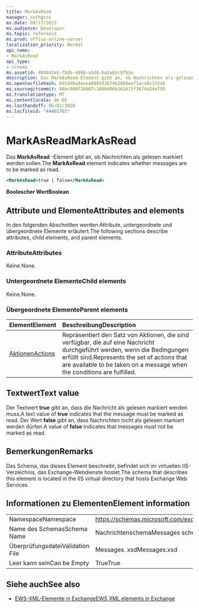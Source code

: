 ```yaml
---
title: MarkAsRead
manager: sethgros
ms.date: 09/17/2015
ms.audience: Developer
ms.topic: reference
ms.prod: office-online-server
localization_priority: Normal
api_name:
- MarkAsRead
api_type:
- schema
ms.assetid: 404842e1-fbdb-480d-a1d8-ba1ab2c9fb1e
description: Das MarkAsRead-Element gibt an, ob Nachrichten als gelesen markiert werden sollen.
ms.openlocfilehash: 691409a4eace8885d36f4b30b8eef1aca8c332a6
ms.sourcegitcommit: 88ec988f2bb67c1866d06b361615f3674a24e795
ms.translationtype: MT
ms.contentlocale: de-DE
ms.lasthandoff: 06/03/2020
ms.locfileid: "44461765"
---
```

# <a name="markasread"></a><span data-ttu-id="8a1dc-103">MarkAsRead</span><span class="sxs-lookup"><span data-stu-id="8a1dc-103">MarkAsRead</span></span>

<span data-ttu-id="8a1dc-104">Das **MarkAsRead** -Element gibt an, ob Nachrichten als gelesen markiert werden sollen.</span><span class="sxs-lookup"><span data-stu-id="8a1dc-104">The **MarkAsRead** element indicates whether messages are to be marked as read.</span></span> 
  
```XML
<MarkAsRead>true | false</MarkAsRead>
```

 <span data-ttu-id="8a1dc-105">**Boolescher Wert**</span><span class="sxs-lookup"><span data-stu-id="8a1dc-105">**Boolean**</span></span>
## <a name="attributes-and-elements"></a><span data-ttu-id="8a1dc-106">Attribute und Elemente</span><span class="sxs-lookup"><span data-stu-id="8a1dc-106">Attributes and elements</span></span>

<span data-ttu-id="8a1dc-107">In den folgenden Abschnitten werden Attribute, untergeordnete und übergeordnete Elemente erläutert.</span><span class="sxs-lookup"><span data-stu-id="8a1dc-107">The following sections describe attributes, child elements, and parent elements.</span></span>
  
### <a name="attributes"></a><span data-ttu-id="8a1dc-108">Attribute</span><span class="sxs-lookup"><span data-stu-id="8a1dc-108">Attributes</span></span>

<span data-ttu-id="8a1dc-109">Keine.</span><span class="sxs-lookup"><span data-stu-id="8a1dc-109">None.</span></span>
  
### <a name="child-elements"></a><span data-ttu-id="8a1dc-110">Untergeordnete Elemente</span><span class="sxs-lookup"><span data-stu-id="8a1dc-110">Child elements</span></span>

<span data-ttu-id="8a1dc-111">Keine.</span><span class="sxs-lookup"><span data-stu-id="8a1dc-111">None.</span></span>
  
### <a name="parent-elements"></a><span data-ttu-id="8a1dc-112">Übergeordnete Elemente</span><span class="sxs-lookup"><span data-stu-id="8a1dc-112">Parent elements</span></span>

|<span data-ttu-id="8a1dc-113">**Element**</span><span class="sxs-lookup"><span data-stu-id="8a1dc-113">**Element**</span></span>|<span data-ttu-id="8a1dc-114">**Beschreibung**</span><span class="sxs-lookup"><span data-stu-id="8a1dc-114">**Description**</span></span>|
|:-----|:-----|
|[<span data-ttu-id="8a1dc-115">Aktionen</span><span class="sxs-lookup"><span data-stu-id="8a1dc-115">Actions</span></span>](actions.md) <br/> |<span data-ttu-id="8a1dc-116">Repräsentiert den Satz von Aktionen, die sind verfügbar, die auf eine Nachricht durchgeführt werden, wenn die Bedingungen erfüllt sind.</span><span class="sxs-lookup"><span data-stu-id="8a1dc-116">Represents the set of actions that are available to be taken on a message when the conditions are fulfilled.</span></span>  <br/> |
   
## <a name="text-value"></a><span data-ttu-id="8a1dc-117">Textwert</span><span class="sxs-lookup"><span data-stu-id="8a1dc-117">Text value</span></span>

<span data-ttu-id="8a1dc-118">Der Textwert **true** gibt an, dass die Nachricht als gelesen markiert werden muss.</span><span class="sxs-lookup"><span data-stu-id="8a1dc-118">A text value of **true** indicates that the message must be marked as read.</span></span> <span data-ttu-id="8a1dc-119">Der Wert **false** gibt an, dass Nachrichten nicht als gelesen markiert werden dürfen.</span><span class="sxs-lookup"><span data-stu-id="8a1dc-119">A value of **false** indicates that messages must not be marked as read.</span></span> 
  
## <a name="remarks"></a><span data-ttu-id="8a1dc-120">Bemerkungen</span><span class="sxs-lookup"><span data-stu-id="8a1dc-120">Remarks</span></span>

<span data-ttu-id="8a1dc-121">Das Schema, das dieses Element beschreibt, befindet sich im virtuellen IIS-Verzeichnis, das Exchange-Webdienste hostet.</span><span class="sxs-lookup"><span data-stu-id="8a1dc-121">The schema that describes this element is located in the IIS virtual directory that hosts Exchange Web Services.</span></span>
  
## <a name="element-information"></a><span data-ttu-id="8a1dc-122">Informationen zu Elementen</span><span class="sxs-lookup"><span data-stu-id="8a1dc-122">Element information</span></span>

|||
|:-----|:-----|
|<span data-ttu-id="8a1dc-123">Namespace</span><span class="sxs-lookup"><span data-stu-id="8a1dc-123">Namespace</span></span>  <br/> |https://schemas.microsoft.com/exchange/services/2006/messages  <br/> |
|<span data-ttu-id="8a1dc-124">Name des Schemas</span><span class="sxs-lookup"><span data-stu-id="8a1dc-124">Schema Name</span></span>  <br/> |<span data-ttu-id="8a1dc-125">Nachrichtenschema</span><span class="sxs-lookup"><span data-stu-id="8a1dc-125">Messages schema</span></span>  <br/> |
|<span data-ttu-id="8a1dc-126">Überprüfungsdatei</span><span class="sxs-lookup"><span data-stu-id="8a1dc-126">Validation File</span></span>  <br/> |<span data-ttu-id="8a1dc-127">Messages. xsd</span><span class="sxs-lookup"><span data-stu-id="8a1dc-127">Messages.xsd</span></span>  <br/> |
|<span data-ttu-id="8a1dc-128">Leer kann sein</span><span class="sxs-lookup"><span data-stu-id="8a1dc-128">Can be Empty</span></span>  <br/> |<span data-ttu-id="8a1dc-129">True</span><span class="sxs-lookup"><span data-stu-id="8a1dc-129">True</span></span>  <br/> |
   
## <a name="see-also"></a><span data-ttu-id="8a1dc-130">Siehe auch</span><span class="sxs-lookup"><span data-stu-id="8a1dc-130">See also</span></span>



- [<span data-ttu-id="8a1dc-131">EWS-XML-Elemente in Exchange</span><span class="sxs-lookup"><span data-stu-id="8a1dc-131">EWS XML elements in Exchange</span></span>](ews-xml-elements-in-exchange.md)

